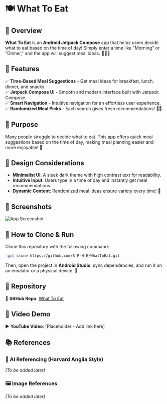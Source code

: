 # 🍽️ What To Eat

## 📌 Overview
**What To Eat** is an **Android Jetpack Compose** app that helps users decide what to eat based on the time of day! Simply enter a time like "Morning" or "Dinner," and the app will suggest meal ideas. 🍳🥗🍕

## 🌟 Features
✅ **Time-Based Meal Suggestions** - Get meal ideas for breakfast, lunch, dinner, and snacks.  
✅ **Jetpack Compose UI** - Smooth and modern interface built with Jetpack Compose.  
✅ **Smart Navigation** - Intuitive navigation for an effortless user experience.  
✅ **Randomized Meal Picks** - Each search gives fresh recommendations! 🍜🍎

## 🎯 Purpose
Many people struggle to decide what to eat. This app offers quick meal suggestions based on the time of day, making meal planning easier and more enjoyable! 🥄

## 🎨 Design Considerations
- **Minimalist UI**: A sleek dark theme with high contrast text for readability.  
- **Intuitive Input**: Users type in a time of day and instantly get meal recommendations.  
- **Dynamic Content**: Randomized meal ideas ensure variety every time! 🥞
  
## 📸 Screenshots
![App Screenshot](https://i.ibb.co/vCNnw8pP/whattoeat-screenshots-shadow.png)

## 🚀 How to Clone & Run
Clone this repository with the following command:
```sh
 git clone https://github.com/S-P-H-E/WhatToEat.git
```
Then, open the project in **Android Studio**, sync dependencies, and run it on an emulator or a physical device. 📱

## 📂 Repository
🔗 **GitHub Repo**: [What To Eat](https://github.com/S-P-H-E/WhatToEat.git)

## 🎥 Video Demo
▶️ **YouTube Video**: [Placeholder - Add link here]

## 📚 References
### 🧠 AI Referencing (Harvard Anglia Style)
_(To be added later)_

### 🖼️ Image References
_(To be added later)_
